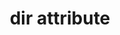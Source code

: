 ---
title: "dir attribute"
description: "Indicates the directionality of the element's text."
category: html
last_test_date: "2021-11-01"
test_url: "/tests/css-direction.html"
test_results_url: "https://testi.at/proj/onwCpJ1Hp7mc8XYhbvUVbvHoM"
stats: {
    apple-mail: {
        macos: {
            "14":"y"
        },
        ios: {
            "15":"y"
        }
    },
    gmail: {
        desktop-webmail: {
            "2021-10":"y"
        },
        ios: {
            "2021-10":"y"
        },
        android: {
            "2021-10":"y"
        },
        mobile-webmail: {
            "2021-10":"a #1"
        }
    },
    orange: {
        desktop-webmail: {
            "2021-10":"a #2"
        },
        ios: {
            "2021-10":"y"
        },
        android: {
            "2021-10":"y"
        }
    },
    outlook: {
        windows: {
            "2007":"a #3 #4",
            "2010":"a #3",
            "2013":"a #3",
            "2016":"a #3",
            "2019":"a #3"
        },
        windows-mail: {
            "2021-10":"a #3"
        },
        macos: {
            "16.55":"y"
        },
        outlook-com: {
            "2021-10":"y"
        },
        ios: {
            "2021-10":"y"
        },
        android: {
            "2021-10":"y"
        }
    },
    samsung-email: {
        android: {
            "6.0":"y"
        }
    },
    sfr: {
        desktop-webmail: {
            "2021-10":"y"
        },
        ios: {
            "2021-10":"y"
        },
        android: {
            "2021-10":"y"
        }
    },
    thunderbird: {
        macos: {
            "78.14":"y"
        }
    },
    aol: {
        desktop-webmail: {
            "2021-10":"y"
        },
        ios: {
            "2021-10":"y"
        },
        android: {
            "2021-10":"y"
        }
    },
    yahoo: {
        desktop-webmail: {
            "2021-10":"y"
        },
        ios: {
            "2021-10":"y"
        },
        android: {
            "2021-10":"y"
        }
    },
    protonmail: {
        desktop-webmail: {
            "2021-10":"y"
        },
        ios: {
            "2021-10":"y"
        },
        android: {
            "2021-10":"y"
        }
    },
    hey: {
        desktop-webmail: {
            "2021-10":"y"
        }
    },
    mail-ru: {
        desktop-webmail: {
            "2021-10":"y"
        }
    },
    fastmail: {
        desktop-webmail: {
            "2021-10": "y"
        }
    },
    laposte: {
        desktop-webmail: {
            "2021-10": "y"
        }
    }
}
notes_by_num: {
    "1": "Buggy. The client applies an `rtl` direction to the entire email if it contains text in a `rtl` language.",
    "2": "Partial. Removed from `<table>` elements.",
    "3": "Buggy on anchor `<a>` tags.",
    "4": "Buggy. LTR text in `[dir=rtl]` (and vice versa) is rendered with reversed word order."
}
links: {
    "Can I use: dir":"https://caniuse.com/mdn-html_global_attributes_dir",
    "MDN: dir":"https://developer.mozilla.org/en-US/docs/Web/HTML/Global_attributes/dir"
}
---